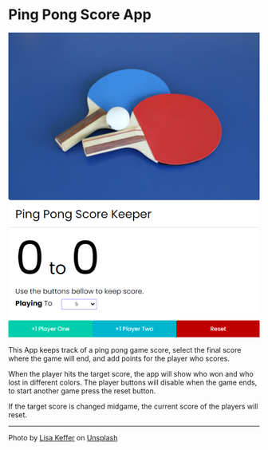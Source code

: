 # Ping Pong Score App

![Alt text](images/ping-pong-score-app.png)

This App keeps track of a ping pong game score, select the final score where the game will end, and add points for the player who scores. 
 
When the player hits the target score, the app will show who won and who lost in different colors. The player buttons will disable when the game ends, to start another game press the reset button.

 If the target score is changed midgame, the current score of the players will reset.

---

Photo by <a href="https://unsplash.com/@likeffer?utm_content=creditCopyText&utm_medium=referral&utm_source=unsplash">Lisa Keffer</a> on <a href="https://unsplash.com/photos/blue-and-white-ball-and-white-golf-club-3B8nIiT-Pmc?utm_content=creditCopyText&utm_medium=referral&utm_source=unsplash">Unsplash</a>
  